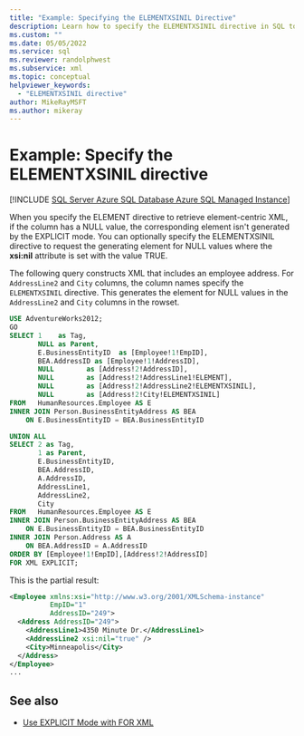 ```yaml
---
title: "Example: Specifying the ELEMENTXSINIL Directive"
description: Learn how to specify the ELEMENTXSINIL directive in SQL to generate XML elements for NULL values where the xsi:nil attribute is true.
ms.custom: ""
ms.date: 05/05/2022
ms.service: sql
ms.reviewer: randolphwest
ms.subservice: xml
ms.topic: conceptual
helpviewer_keywords:
  - "ELEMENTXSINIL directive"
author: MikeRayMSFT
ms.author: mikeray
---
```

# Example: Specify the ELEMENTXSINIL directive

[!INCLUDE [SQL Server Azure SQL Database Azure SQL Managed Instance](../../includes/applies-to-version/sql-asdb-asdbmi.md)]

When you specify the ELEMENT directive to retrieve element-centric XML, if the column has a NULL value, the corresponding element isn't generated by the EXPLICIT mode. You can optionally specify the ELEMENTXSINIL directive to request the generating element for NULL values where the **xsi:nil** attribute is set with the value TRUE.

The following query constructs XML that includes an employee address. For `AddressLine2` and `City` columns, the column names specify the `ELEMENTXSINIL` directive. This generates the element for NULL values in the `AddressLine2` and `City` columns in the rowset.

```sql
USE AdventureWorks2012;
GO
SELECT 1    as Tag,
       NULL as Parent,
       E.BusinessEntityID  as [Employee!1!EmpID],
       BEA.AddressID as [Employee!1!AddressID],
       NULL        as [Address!2!AddressID],
       NULL        as [Address!2!AddressLine1!ELEMENT],
       NULL        as [Address!2!AddressLine2!ELEMENTXSINIL],
       NULL        as [Address!2!City!ELEMENTXSINIL]
FROM   HumanResources.Employee AS E
INNER JOIN Person.BusinessEntityAddress AS BEA
    ON E.BusinessEntityID = BEA.BusinessEntityID

UNION ALL
SELECT 2 as Tag,
       1 as Parent,
       E.BusinessEntityID,
       BEA.AddressID,
       A.AddressID,
       AddressLine1,
       AddressLine2,
       City
FROM   HumanResources.Employee AS E
INNER JOIN Person.BusinessEntityAddress AS BEA
    ON E.BusinessEntityID = BEA.BusinessEntityID
INNER JOIN Person.Address AS A
    ON BEA.AddressID = A.AddressID
ORDER BY [Employee!1!EmpID],[Address!2!AddressID]
FOR XML EXPLICIT;
```

This is the partial result:

```xml
<Employee xmlns:xsi="http://www.w3.org/2001/XMLSchema-instance"
          EmpID="1"
          AddressID="249">
  <Address AddressID="249">
    <AddressLine1>4350 Minute Dr.</AddressLine1>
    <AddressLine2 xsi:nil="true" />
    <City>Minneapolis</City>
  </Address>
</Employee>
...
```

## See also

- [Use EXPLICIT Mode with FOR XML](../../relational-databases/xml/use-explicit-mode-with-for-xml.md)
